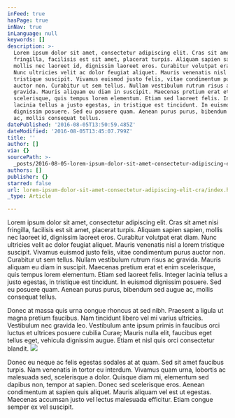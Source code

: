 ```yaml
---
inFeed: true
hasPage: true
inNav: true
inLanguage: null
keywords: []
description: >-
  Lorem ipsum dolor sit amet, consectetur adipiscing elit. Cras sit amet nisi
  fringilla, facilisis est sit amet, placerat turpis. Aliquam sapien sapien,
  mollis nec laoreet id, dignissim laoreet eros. Curabitur volutpat erat diam.
  Nunc ultricies velit ac dolor feugiat aliquet. Mauris venenatis nisl a lorem
  tristique suscipit. Vivamus euismod justo felis, vitae condimentum purus
  auctor non. Curabitur ut sem tellus. Nullam vestibulum rutrum risus ac
  gravida. Mauris aliquam eu diam in suscipit. Maecenas pretium erat et enim
  scelerisque, quis tempus lorem elementum. Etiam sed laoreet felis. Integer
  lacinia tellus a justo egestas, in tristique est tincidunt. In euismod
  dignissim posuere. Sed eu posuere quam. Aenean purus purus, bibendum sed augue
  ac, mollis consequat tellus.
datePublished: '2016-08-05T13:50:59.485Z'
dateModified: '2016-08-05T13:45:07.799Z'
title: ''
author: []
via: {}
sourcePath: >-
  _posts/2016-08-05-lorem-ipsum-dolor-sit-amet-consectetur-adipiscing-elit-cra.md
authors: []
publisher: {}
starred: false
url: lorem-ipsum-dolor-sit-amet-consectetur-adipiscing-elit-cra/index.html
_type: Article

---
```

Lorem ipsum dolor sit amet, consectetur adipiscing elit. Cras sit amet nisi fringilla, facilisis est sit amet, placerat turpis. Aliquam sapien sapien, mollis nec laoreet id, dignissim laoreet eros. Curabitur volutpat erat diam. Nunc ultricies velit ac dolor feugiat aliquet. Mauris venenatis nisl a lorem tristique suscipit. Vivamus euismod justo felis, vitae condimentum purus auctor non. Curabitur ut sem tellus. Nullam vestibulum rutrum risus ac gravida. Mauris aliquam eu diam in suscipit. Maecenas pretium erat et enim scelerisque, quis tempus lorem elementum. Etiam sed laoreet felis. Integer lacinia tellus a justo egestas, in tristique est tincidunt. In euismod dignissim posuere. Sed eu posuere quam. Aenean purus purus, bibendum sed augue ac, mollis consequat tellus.

Donec at massa quis urna congue rhoncus at sed nibh. Praesent a ligula ut magna pretium faucibus. Nam tincidunt libero vel mi varius ultricies. Vestibulum nec gravida leo. Vestibulum ante ipsum primis in faucibus orci luctus et ultrices posuere cubilia Curae; Mauris nulla elit, faucibus eget tellus eget, vehicula dignissim augue. Etiam et nisl quis orci consectetur blandit.
![](https://the-grid-user-content.s3-us-west-2.amazonaws.com/e59eba4a-c8f7-40c7-aa4a-7ab7d278550a.jpg)

Donec eu neque ac felis egestas sodales at at quam. Sed sit amet faucibus turpis. Nam venenatis in tortor eu interdum. Vivamus quam urna, lobortis ac malesuada sed, scelerisque a dolor. Quisque diam mi, elementum sed dapibus non, tempor at sapien. Donec sed scelerisque eros. Aenean condimentum at sapien quis aliquet. Mauris aliquam vel est ut egestas. Maecenas accumsan justo vel lectus malesuada efficitur. Etiam congue semper ex vel suscipit.
